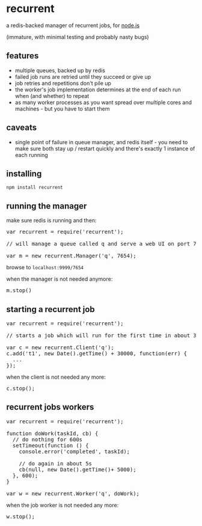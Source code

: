 recurrent
=========

a redis-backed manager of recurrent jobs, for [node.js](http://nodejs.org)

(immature, with minimal testing and probably nasty bugs)

features
--------

* multiple queues, backed up by redis
* failed job runs are retried until they succeed or give up
* job retries and repetitions don't pile up
* the worker's job implementation determines at the end of each run when (and whether) to repeat
* as many worker processes as you want spread over multiple cores and machines - but you have to start them

caveats
-------

* single point of failure in queue manager, and redis itself - you need to make sure both stay up / restart quickly and there's exactly 1 instance of each running

installing
----------

`npm install recurrent`

running the manager
-------------------

make sure redis is running and then:

<pre>
var recurrent = require('recurrent');

// will manage a queue called q and serve a web UI on port 7654

var m = new recurrent.Manager('q', 7654);
</pre>


browse to `localhost:9999/7654`

when the manager is not needed anymore:

<pre>
m.stop()
</pre>

starting a recurrent job
------------------------

<pre>
var recurrent = require('recurrent');

// starts a job which will run for the first time in about 30s

var c = new recurrent.Client('q');
c.add('t1', new Date().getTime() + 30000, function(err) {
  ...
});
</pre>

when the client is not needed any more:

<pre>
c.stop();
</pre>

recurrent jobs workers
----------------------

<pre>
var recurrent = require('recurrent');

function doWork(taskId, cb) {
  // do nothing for 600s
  setTimeout(function () {
    console.error('completed', taskId);

    // do again in about 5s
    cb(null, new Date().getTime()+ 5000);
  }, 600);
}

var w = new recurrent.Worker('q', doWork);
</pre>

when the job worker is not needed any more:

<pre>
w.stop();
</pre>
